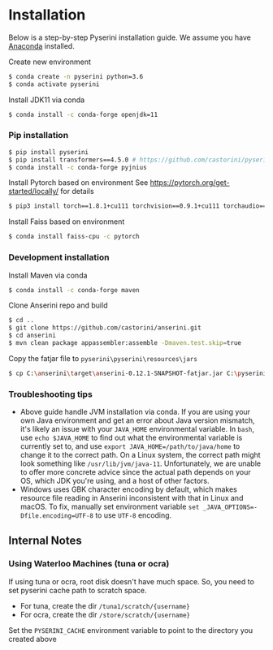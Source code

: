 # Installation
Below is a step-by-step Pyserini installation guide.
We assume you have [Anaconda](https://www.anaconda.com/) installed.

Create new environment
```bash
$ conda create -n pyserini python=3.6
$ conda activate pyserini
```

Install JDK11 via conda
```bash
$ conda install -c conda-forge openjdk=11
```

### Pip installation 
```bash
$ pip install pyserini
$ pip install transformers==4.5.0 # https://github.com/castorini/pyserini/issues/567
$ conda install -c conda-forge pyjnius 
```

Install Pytorch based on environment
See https://pytorch.org/get-started/locally/ for details
```bash
$ pip3 install torch==1.8.1+cu111 torchvision==0.9.1+cu111 torchaudio===0.8.1 -f https://download.pytorch.org/whl/torch_stable.html
```

Install Faiss based on environment
```bash
$ conda install faiss-cpu -c pytorch
```

### Development installation

Install Maven via conda
```bash
$ conda install -c conda-forge maven
```

Clone Anserini repo and build
```bash
$ cd ..
$ git clone https://github.com/castorini/anserini.git
$ cd anserini
$ mvn clean package appassembler:assemble -Dmaven.test.skip=true
```

Copy the fatjar file to `pyserini\pyserini\resources\jars`
```bash
$ cp C:\anserini\target\anserini-0.12.1-SNAPSHOT-fatjar.jar C:\pyserini\pyserini\resources\jars
```

### Troubleshooting tips
+ Above guide handle JVM installation via conda. If you are using your own Java environment and get an error about Java version mismatch, it's likely an issue with your `JAVA_HOME` environmental variable.
In `bash`, use `echo $JAVA_HOME` to find out what the environmental variable is currently set to, and use `export JAVA_HOME=/path/to/java/home` to change it to the correct path.
On a Linux system, the correct path might look something like `/usr/lib/jvm/java-11`.
Unfortunately, we are unable to offer more concrete advice since the actual path depends on your OS, which JDK you're using, and a host of other factors.
+ Windows uses GBK character encoding by default, which makes resource file reading in Anserini inconsistent with that in Linux and macOS.
To fix, manually set environment variable `set _JAVA_OPTIONS=-Dfile.encoding=UTF-8` to use `UTF-8` encoding.
## Internal Notes
###  Using Waterloo Machines (tuna or ocra)

If using tuna or ocra, root disk doesn't have much space. So, you need to set pyserini cache path to scratch space.

- For tuna, create the dir `/tuna1/scratch/{username}`
- For ocra, create the dir `/store/scratch/{username}`

Set the `PYSERINI_CACHE` environment variable to point to the directory you created above